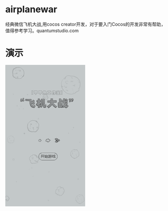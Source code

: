 # airplanewar
经典微信飞机大战,用cocos creator开发，对于要入门Cocos的开发非常有帮助，值得参考学习。quantumstudio.com

# 演示
<p>
	<img src="https://github.com/Quantumoffices/airplanewar/blob/master/display.gif?raw=true" width="250" height="443" />
</p>